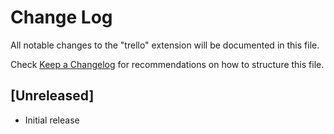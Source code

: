 # Change Log

All notable changes to the "trello" extension will be documented in this file.

Check [Keep a Changelog](http://keepachangelog.com/) for recommendations on how to structure this file.

## [Unreleased]

- Initial release